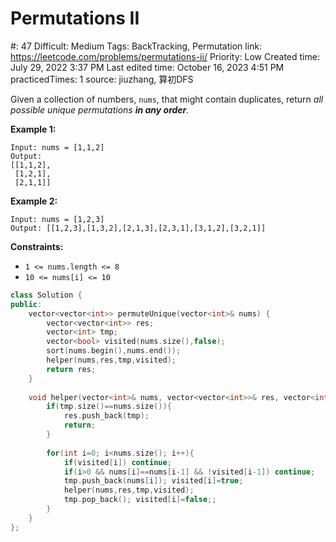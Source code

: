 # Permutations II

#: 47
Difficult: Medium
Tags: BackTracking, Permutation
link: https://leetcode.com/problems/permutations-ii/
Priority: Low
Created time: July 29, 2022 3:37 PM
Last edited time: October 16, 2023 4:51 PM
practicedTimes: 1
source: jiuzhang, 算初DFS

Given a collection of numbers, `nums`, that might contain duplicates, return *all possible unique permutations **in any order**.*

**Example 1:**

```
Input: nums = [1,1,2]
Output:
[[1,1,2],
 [1,2,1],
 [2,1,1]]

```

**Example 2:**

```
Input: nums = [1,2,3]
Output: [[1,2,3],[1,3,2],[2,1,3],[2,3,1],[3,1,2],[3,2,1]]

```

**Constraints:**

- `1 <= nums.length <= 8`
- `10 <= nums[i] <= 10`

```cpp
class Solution {
public:
    vector<vector<int>> permuteUnique(vector<int>& nums) {
        vector<vector<int>> res;
        vector<int> tmp;
        vector<bool> visited(nums.size(),false);
        sort(nums.begin(),nums.end());
        helper(nums,res,tmp,visited);
        return res;
    }
    
    void helper(vector<int>& nums, vector<vector<int>>& res, vector<int>& tmp, vector<bool>& visited){
        if(tmp.size()==nums.size()){
            res.push_back(tmp);
            return;
        }
            
        for(int i=0; i<nums.size(); i++){
            if(visited[i]) continue;
            if(i>0 && nums[i]==nums[i-1] && !visited[i-1]) continue;
            tmp.push_back(nums[i]); visited[i]=true;
            helper(nums,res,tmp,visited);
            tmp.pop_back(); visited[i]=false;;
        }
    }
};
```